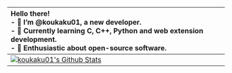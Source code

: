 
|**Hello there!**<br> - 👋 I’m @koukaku01, a new developer.<br> - 🌱 Currently learning C, C++, Python and web extension development.<br> - 🐧 Enthusiastic about open-source software. |
|:----------------------|
|[![koukaku01's Github Stats](https://github-readme-stats.vercel.app/api?username=koukaku01)](https://github.com/koukaku01/github-readme-stats)|
